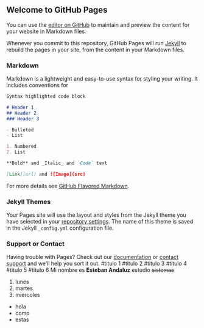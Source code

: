 ## Welcome to GitHub Pages

You can use the [editor on GitHub](https://github.com/2020-Libres-educationforall/2020-Libres-educationforall.github.io/edit/main/README.md) to maintain and preview the content for your website in Markdown files.

Whenever you commit to this repository, GitHub Pages will run [Jekyll](https://jekyllrb.com/) to rebuild the pages in your site, from the content in your Markdown files.

### Markdown

Markdown is a lightweight and easy-to-use syntax for styling your writing. It includes conventions for

```markdown
Syntax highlighted code block

# Header 1
## Header 2
### Header 3

- Bulleted
- List

1. Numbered
2. List

**Bold** and _Italic_ and `Code` text

[Link](url) and ![Image](src)
```

For more details see [GitHub Flavored Markdown](https://guides.github.com/features/mastering-markdown/).

### Jekyll Themes

Your Pages site will use the layout and styles from the Jekyll theme you have selected in your [repository settings](https://github.com/2020-Libres-educationforall/2020-Libres-educationforall.github.io/settings). The name of this theme is saved in the Jekyll `_config.yml` configuration file.

### Support or Contact

Having trouble with Pages? Check out our [documentation](https://docs.github.com/categories/github-pages-basics/) or [contact support](https://github.com/contact) and we’ll help you sort it out.
#titulo 1
#titulo 2
#titulo 3
#titulo 4
#titulo 5
#titulo 6
Mi nombre es **Esteban Andaluz** estudio ~~sistemas~~

1.  lunes 
1.  martes 
1.  miercoles 

-  hola
-  como
-  estas
